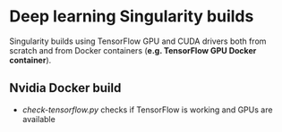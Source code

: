 # Deep learning Singularity builds

Singularity builds using TensorFlow GPU and CUDA drivers both from scratch and from Docker containers (**e.g. TensorFlow GPU Docker container**). 

## Nvidia Docker build 

- *check-tensorflow.py* checks if TensorFlow is working and GPUs are available